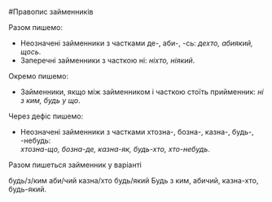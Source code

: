 #Правопис займенникiв

<span class="p1">Разом пишемо:</span>
<ul>
<li>Неозначенi займенники з частками <span class="p1">де-, аби-, -сь</span>: <i>дехто, абиякий, щось</i>.</li>
<li>Заперечнi займенники з часткою <span class="p1">нi</span>: <i>нiхто, нiякий</i>.</li>
</ul>
 


<span class="p1">Окремо пишемо:</span>
<ul>
<li>Займенники, якщо мiж займенником i часткою стоїть прийменник: <i>нi з ким, будь у що</i>.</li>
</ul>



<span class="p1">Через дефiс пишемо:</span>
<ul>
<li>Неозначенi займенники з частками <span class="p1">хтозна-, бозна-, казна-, будь-, -небудь</span>:<br>
<i>хтозна-що, бозна-де, казна-як, будь-хто, хто-небудь</i>.</li>
</ul>

<quiz> 
    <question>
       <p>Разом пишеться займенник у варіанті</p>
           <answer>будь/з/ким</answer>
           <answer correct>аби/чий</answer>
           <answer>казна/хто</answer>
           <answer>будь/який</answer>
      <explanation>
Будь з ким, абичий, казна-хто, будь-який.
 </explanation>
    </question>
</quiz> 
